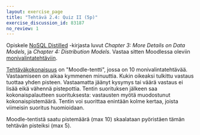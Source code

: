 ```yaml
---
layout: exercise_page
title: "Tehtävä 2.4: Quiz II (5p)"
exercise_discussion_id: 83187
no_review: 1
---
```


Opiskele [NoSQL Distilled][reading] -kirjasta luvut  *Chapter 3: More Details on Data Models*, ja *Chapter 4: Distribution Models*. Vastaa sitten Moodlessa oleviin [monivalintatehtäviin][quiz]. 

[reading]: /tkj2017s/viitteet/#nosql-distilled
[quiz]: https://moodle2.tut.fi/mod/quiz/view.php?id=339876



[Tehtäväkokonaisuus][quiz] on "Moodle-tentti", jossa on 10 monivalintatehtävää. Vastaamiseen on aikaa kymmenen minuuttia. Kukin oikeaksi tulkittu vastaus tuottaa yhden pisteen. Vastaamatta jäänyt kysymys tai väärä vastaus ei lisää eikä vähennä pistepottia. Tentin suorituksen jälkeen saa kokonaispalautteen suorituksesta: vastausten myötä muodostunut kokonaispistemäärä. Tentin voi suorittaa enintään kolme kertaa, joista viimeisin suoritus huomioidaan.

Moodle-tentistä saatu pistemäärä (max 10) skaalataan pyöristäen tämän tehtävän pisteiksi (max 5).

<br/>
